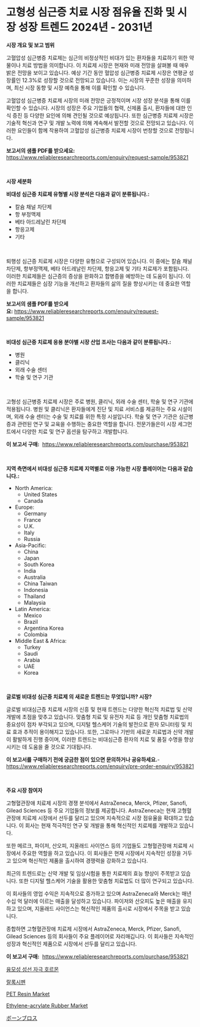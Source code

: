 <p><h1>고형성 심근증 치료 시장 점유율 진화 및 시장 성장 트렌드 2024년 - 2031년</h1></p><p><strong>시장 개요 및 보고 범위</strong></p>
<p><p>고혈압성 심근병증 치료제는 심근의 비정상적인 비대가 있는 환자들을 치료하기 위한 약물이나 치료 방법을 의미합니다. 이 치료제 시장은 현재와 미래 전망을 살펴볼 때 매우 밝은 전망을 보이고 있습니다. 예상 기간 동안 혈압성 심근병증 치료제 시장은 연평균 성장률인 12.3%로 성장할 것으로 전망되고 있습니다. 이는 시장의 꾸준한 성장을 의미하며, 최신 시장 동향 및 시장 예측을 통해 이를 확인할 수 있습니다.</p><p>고혈압성 심근병증 치료제 시장의 미래 전망은 긍정적이며 시장 성장 분석을 통해 이를 확인할 수 있습니다. 시장의 성장은 주요 기업들의 협력, 신제품 출시, 환자들에 대한 인식 증진 등 다양한 요인에 의해 견인될 것으로 예상됩니다. 또한 심근병증 치료제 시장은 기술적 혁신과 연구 및 개발 노력에 의해 계속해서 발전할 것으로 전망되고 있습니다. 이러한 요인들이 함께 작용하여 고혈압성 심근병증 치료제 시장이 번창할 것으로 전망됩니다.</p></p>
<p><strong>보고서의 샘플 PDF를 받으세요:</strong> <a href="https://www.reliableresearchreports.com/enquiry/request-sample/953821">https://www.reliableresearchreports.com/enquiry/request-sample/953821</a></p>
<p>&nbsp;</p>
<p><strong>시장 세분화</strong></p>
<p><strong>비대성 심근증 치료제 유형별 시장 분석은 다음과 같이 분류됩니다.:</strong></p>
<p><ul><li>칼슘 채널 차단제</li><li>항 부정맥제</li><li>베타 아드레날린 차단제</li><li>항응고제</li><li>기타</li></ul></p>
<p>&nbsp;</p>
<p><p>퇴행성 심근증 치료제 시장은 다양한 유형으로 구성되어 있습니다. 이 중에는 칼슘 채널 차단제, 항부정맥제, 베타 아드레날린 차단제, 항응고제 및 기타 치료제가 포함됩니다. 이러한 치료제들은 심근증의 증상을 완화하고 합병증을 예방하는 데 도움이 됩니다. 이러한 치료제들은 심장 기능을 개선하고 환자들의 삶의 질을 향상시키는 데 중요한 역할을 합니다.</p></p>
<p><strong>보고서의 샘플 PDF를 받으세요:</strong>&nbsp;<a href="https://www.reliableresearchreports.com/enquiry/request-sample/953821">https://www.reliableresearchreports.com/enquiry/request-sample/953821</a></p>
<p>&nbsp;</p>
<p><strong> 비대성 심근증 치료제 응용 분야별 시장 산업 조사는 다음과 같이 분류됩니다.:</strong></p>
<p><ul><li>병원</li><li>클리닉</li><li>외래 수술 센터</li><li>학술 및 연구 기관</li></ul></p>
<p>&nbsp;</p>
<p><p>고형성 심근병증 치료제 시장은 주로 병원, 클리닉, 외래 수술 센터, 학술 및 연구 기관에 적용됩니다. 병원 및 클리닉은 환자들에게 진단 및 치료 서비스를 제공하는 주요 시설이며, 외래 수술 센터는 수술 및 치료를 위한 특정 시설입니다. 학술 및 연구 기관은 심근병증과 관련된 연구 및 교육을 수행하는 중요한 역할을 합니다. 전문가들은이 시장 세그먼트에서 다양한 치료 및 연구 옵션을 탐구하고 개발합니다.</p></p>
<p><strong>이 보고서 구매:</strong>&nbsp; <a href="https://www.reliableresearchreports.com/purchase/953821">https://www.reliableresearchreports.com/purchase/953821</a></p>
<p>&nbsp;</p>
<p><strong>지역 측면에서 비대성 심근증 치료제 지역별로 이용 가능한 시장 플레이어는 다음과 같습니다.:</strong></p>
<p><ul>
    <li>
        North America:
        <ul>
            <li>United States</li>
            <li>Canada</li>
        </ul>
    </li>
    <li>
        Europe:
        <ul>
            <li>Germany</li>
            <li>France</li>
            <li>U.K.</li>
            <li>Italy</li>
            <li>Russia</li>
        </ul>
    </li>
    <li>
        Asia-Pacific:
        <ul>
            <li>China</li>
            <li>Japan</li>
            <li>South Korea</li>
            <li>India</li>
            <li>Australia</li>
            <li>China Taiwan</li>
            <li>Indonesia</li>
            <li>Thailand</li>
            <li>Malaysia</li>
        </ul>
    </li>
    <li>
        Latin America:
        <ul>
            <li>Mexico</li>
            <li>Brazil</li>
            <li>Argentina Korea</li>
            <li>Colombia</li>
        </ul>
    </li>
    <li>
        Middle East & Africa:
        <ul>
            <li>Turkey</li>
            <li>Saudi</li>
            <li>Arabia</li>
            <li>UAE</li>
            <li>Korea</li>
        </ul>
    </li>
    </ul></p>
<p>&nbsp;</p>
<p><strong>글로벌 비대성 심근증 치료제 의 새로운 트렌드는 무엇입니까? 시장?</strong></p>
<p><p>글로벌 비대심근증 치료제 시장의 신흥 및 현재 트렌드는 다양한 혁신적 치료법 및 신약 개발에 초점을 맞추고 있습니다. 맞춤형 치료 및 유전자 치료 등 개인 맞춤형 치료법의 중요성이 점차 부각되고 있으며, 디지털 헬스케어 기술의 발전으로 환자 모니터링 및 치료 효과 추적이 용이해지고 있습니다. 또한, 그로마나 기반의 새로운 치료법과 신약 개발이 활발하게 진행 중이며, 이러한 트렌드는 비대심근증 환자의 치료 및 품질 수명을 향상시키는 데 도움을 줄 것으로 기대됩니다.</p></p>
<p><strong>이 보고서를 구매하기 전에 궁금한 점이 있으면 문의하거나 공유하세요.</strong>- <a href="https://www.reliableresearchreports.com/enquiry/pre-order-enquiry/953821">https://www.reliableresearchreports.com/enquiry/pre-order-enquiry/953821</a></p>
<p>&nbsp;</p>
<p><strong>주요 시장 참여자</strong></p>
<p><p>고형혈관장애 치료제 시장의 경쟁 분석에서 AstraZeneca, Merck, Pfizer, Sanofi, Gilead Sciences 등 주요 기업들의 정보를 제공합니다. AstraZeneca는 현재 고형혈관장애 치료제 시장에서 선두를 달리고 있으며 지속적으로 시장 점유율을 확대하고 있습니다. 이 회사는 현재 적극적인 연구 및 개발을 통해 혁신적인 치료제를 개발하고 있습니다.</p><p>또한 메르크, 파이저, 산오피, 지올래드 사이언스 등의 기업들도 고형혈관장애 치료제 시장에서 주요한 역할을 하고 있습니다. 이 회사들은 현재 시장에서 지속적인 성장을 거두고 있으며 혁신적인 제품을 출시하여 경쟁력을 강화하고 있습니다.</p><p>최근의 트렌드로는 신약 개발 및 임상시험을 통한 치료제의 효능 향상이 주목받고 있습니다. 또한 디지털 헬스케어 기술을 활용한 맞춤형 치료법도 더 많이 연구되고 있습니다.</p><p>이 회사들의 영업 수익은 지속적으로 증가하고 있으며 AstraZeneca와 Merck는 매년 수십 억 달러에 이르는 매출을 달성하고 있습니다. 파이저와 산오피도 높은 매출을 유지하고 있으며, 지올래드 사이언스는 혁신적인 제품의 출시로 시장에서 주목을 받고 있습니다.</p><p>종합하면 고형혈관장애 치료제 시장에서 AstraZeneca, Merck, Pfizer, Sanofi, Gilead Sciences 등의 회사들이 주요 플레이어로 자리매깁니다. 이 회사들은 지속적인 성장과 혁신적인 제품으로 시장에서 선두를 달리고 있습니다.</p></p>
<p><strong>이 보고서 구매:</strong>&nbsp;&nbsp;<a href="https://www.reliableresearchreports.com/purchase/953821">https://www.reliableresearchreports.com/purchase/953821</a></p>
<p><p><a href="https://medium.com/@richardlueilwitz787/%EC%A1%B0%EB%A6%AC%EC%98%A8-%EA%B3%A0%EB%82%98%EB%8F%84%ED%8A%B8%EB%A1%9C%ED%95%80-%EC%8B%9C%EC%9E%A5-%EC%8B%9C%EC%9E%A5-cagr-%EC%8B%9C%EC%9E%A5-%EB%8F%99%ED%96%A5-%EB%B0%8F-%EC%84%B1%EC%9E%A5-%EC%A0%84%EB%9E%B5%EC%97%90-%EB%8C%80%ED%95%9C-%ED%86%B5%EC%B0%B0%EB%A0%A5-fec7d313130a">융모성 성선 자극 호르몬</a></p><p><a href="https://medium.com/@richardlueilwitz787/%EB%9D%BC%EB%A1%9D%EC%8B%9C%ED%8E%9C-%EC%8B%9C%EC%9E%A5-%EB%A9%94%ED%8A%B8%EB%A6%AD%EC%8A%A4%EC%9D%98-%ED%95%B4%EB%8F%85-%EC%8B%9C%EC%9E%A5-%EC%A0%90%EC%9C%A0%EC%9C%A8-%ED%8A%B8%EB%A0%8C%EB%93%9C-%EB%B0%8F-%EC%84%B1%EC%9E%A5-%ED%8C%A8%ED%84%B4-67448d682d70">랄록시펜</a></p><p><a href="https://view.publitas.com/reportprime-1/pet-resin-market-size-reflecting-a-forecast-till-2031-market-by-type-by-application-and-by-geography/">PET Resin Market</a></p><p><a href="https://issuu.com/reportprime-2/docs/ethylene-acrylate-rubber-market-size-2030.pptx">Ethylene-acrylate Rubber Market</a></p><p><a href="https://github.com/nxboeu02965442/Market-Research-Report-List-1/blob/main/6190113185016.md">ボーンブロス</a></p></p>
